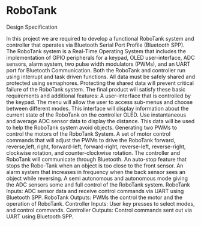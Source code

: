 # RoboTank
Design Specification

In this project we are required to develop a functional RoboTank system and controller that operates via Bluetooth Serial Port Profile (Bluetooth SPP). The RoboTank system is a Real-Time Operating System that includes the implementation of GPIO peripherals for a keypad, OLED user-interface, ADC sensors, alarm system, two pulse width modulators (PWMs), and an UART port for Bluetooth Communication. Both the RoboTank and controller run using interrupt and task driven functions. All data must be safely shared and protected using semaphores. Protecting the shared data will prevent critical failure of the RoboTank system.
The final product will satisfy these basic requirements and additional features:
A user-interface that is controlled by the keypad. The menu will allow the user to access sub-menus and choose between different modes. This interface will display information about the current state of the RoboTank on the controller OLED.
Use instantaneous and average ADC sensor data to display the distance. This data will be used to help the RoboTank system avoid objects.
Generating two PWMs to control the motors of the RoboTank System.
A set of motor control commands that will adjust the PWMs to drive the RoboTank forward, reverse,left, right, forward-left, forward-right, reverse-left, reverse-right, clockwise rotation, and counter-clockwise rotation.
The controller and RoboTank will communicate through Bluetooth.
An auto-stop feature that stops the Robo-Tank when an object is too close to the front sensor.
An alarm system that increases in frequency when the back sensor sees an object while reversing.
A semi autonomous and autonomous mode giving the ADC sensors some and full control of the RoboTank system.
RoboTank Inputs: ADC sensor data and receive control commands via UART using Bluetooth SPP.
RoboTank Outputs: PWMs the control the motor and the operation of RoboTank.
Controller Inputs: User key presses to select modes, and control commands.
Controller Outputs: Control commands sent out via UART using Bluetooth SPP.
